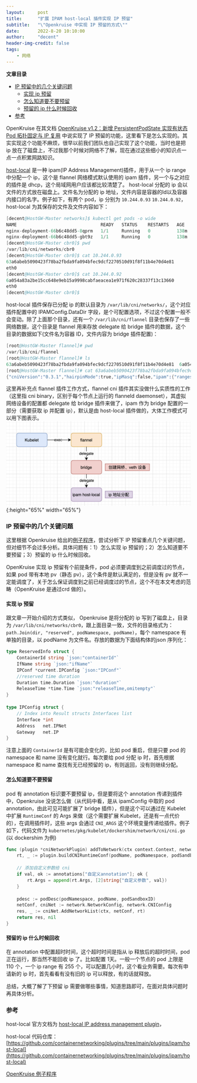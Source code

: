 ```yaml
---
layout:     post
title:      "扩展 IPAM host-local 插件实现 IP 预留"
subtitle:   "\"Openkruise 中实现 IP 预留的方式\""
date:       2022-8-20 10:10:00
author:     "decent"
header-img-credit: false
tags:
    - 网络
---
```


**文章目录**
- [IP 预留中的几个关键问题](#ip-预留中的几个关键问题)
	- [实现 ip 预留](#实现-ip-预留)
	- [怎么知道要不要预留](#怎么知道要不要预留)
	- [预留的 ip 什么时候回收](#预留的-ip-什么时候回收)
- [参考](#参考)

OpenKruise 在其文档 [OpenKruise v1.2：新增 PersistentPodState 实现有状态 Pod 拓扑固定与 IP 复用](https://openkruise.io/zh/blog/openkruise-1.2/) 中说实现了 IP 预留的功能，这里看下是怎么实现的。其实实现这个功能不麻烦，很早以前我们团队也自己实现了这个功能，当时也是把 ip 放在了磁盘上，不过我那个时候对网络不了解，现在通过这些细小的知识点一点一点积累网路知识。

[host-local](https://www.cni.dev/plugins/current/ipam/host-local/) 是一种 ipam(IP Address Management)插件，用于从一个 ip range 中分配一个 ip，这个是 flannel 网络模式默认使用的 ipam 插件，另一个与之对应的插件是 dhcp，这个局域网用户应该都比较清楚了。 host-local 分配的 ip 会以文件的方式放在磁盘上。文件名为分配的 ip 地址，文件内容是容器的Id以及容器内接口的名字。例子如下，有两个 pod，ip 分别为 `10.244.0.93` `10.244.0.92`，host-local 为其保存的文件及文件内容如下：
```s
[decent@HostGW-Master networks]$ kubectl get pods -o wide
NAME                                READY   STATUS    RESTARTS   AGE    IP             NODE            NOMINATED NODE   READINESS GATES
nginx-deployment-66b6c48dd5-8qprm   1/1     Running   0          138m   10.244.0.93    hostgw-master   <none>           <none>
nginx-deployment-66b6c48dd5-gbt9z   1/1     Running   0          138m   10.244.0.92    hostgw-master   <none>           <none>
[decent@HostGW-Master cbr0]$ pwd
/var/lib/cni/networks/cbr0
[decent@HostGW-Master cbr0]$ cat 10.244.0.93
63a6abeb5090423f78ba2fbda9fa094bfec9dcf2270510d91f8f11b4e70d4e81
eth0
[decent@HostGW-Master cbr0]$ cat 10.244.0.92
6a054a83a2be15cc648e9eb15a9998cabfaeacea1e971f620c28337f13c13660
eth0
[decent@HostGW-Master cbr0]$
```
host-local 插件保存已分配 ip 的默认目录为 `/var/lib/cni/networks/`，这个对应插件配置中的 IPAMConfig.DataDir 字段，是个可配置选项，不过这个配置一般不会变动。除了上面那个目录，还有一个 `/var/lib/cni/flannel` 目录也保存了一些网络数据，这个目录是 flannel 用来存放 delegate 给 bridge 插件的数据，这个目录的数据如下(文件名为容器 ID，文件内容为 bridge 插件配置)：
```s
[root@HostGW-Master flannel]# pwd
/var/lib/cni/flannel
[root@HostGW-Master flannel]# ls
63a6abeb5090423f78ba2fbda9fa094bfec9dcf2270510d91f8f11b4e70d4e81  6a054a83a2be15cc648e9eb15a9998cabfaeacea1e971f620c28337f13c13660
[root@HostGW-Master flannel]# cat 63a6abeb5090423f78ba2fbda9fa094bfec9dcf2270510d91f8f11b4e70d4e81
{"cniVersion":"0.3.1","hairpinMode":true,"ipMasq":false,"ipam":{"ranges":[[{"subnet":"10.244.0.0/24"}]],"routes":[{"dst":"10.244.0.0/16"}],"type":"host-local"},"isDefaultGateway":true,"isGateway":true,"mtu":1450,"name":"cbr0","type":"bridge"}
```

这里再补充点 flannel 插件工作方式，flannel cni 插件其实没做什么实质性的工作（这里指 cni binary，区别于每个节点上运行的 flanneld daemonset），其虚拟网络设备的配置都 delegate 给 bridge 插件来做了，ipam 作为 bridge 配置的一部分（需要获取 ip 并配置 ip），默认是由 host-local 插件做的，大体工作模式可以用下图表示。
![java-javascript](/pics/host-local-ipam.png){:height="65%" width="65%"}


### IP 预留中的几个关键问题
这里根据 Openkruise 给出的[例子程序](https://github.com/openkruise/samples)，尝试分析下 IP 预留重点几个关键问题，但对细节不会过多分析。具体问题有：1）怎么实现 ip 预留的；2）怎么知道要不要预留；3）预留的 ip 什么时候回收。

OpenKruise 实现 ip 预留有个前提条件，pod 必须要调度到之前调度过的节点，如果 pod 带有本地 pv（静态 pv），这个条件是默认满足的，但是没有 pv 就不一定能调度了，关于怎么保证调度到之前已经调度过的节点，这个不在本文考虑的范畴（OpenKruise 是通过crd 做的）。

#### 实现 ip 预留
跟文章一开始介绍的方式类似， Openkruise 是将分配的 ip 写到了磁盘上，目录为 `/var/lib/cni/networks/cbr0`，跟上面目录一致，文件的目录格式为：`path.Join(dir, "reserved", podNamespace, podName)`，每个 namespace 有单独的目录，以 podName 为文件名。存放的数据为下面结构体的json 序列化：
```go
type ReservedInfo struct {
	ContainerId string `json:"containerId"`
	IfName string `json:"ifName"`
	IPConf *current.IPConfig `json:"IPConf"`
	//reserved time duration
	Duration time.Duration `json:"duration"`
	ReleaseTime *time.Time `json:"releaseTime,omitempty"`
}

type IPConfig struct {
	// Index into Result structs Interfaces list
	Interface *int
	Address   net.IPNet
	Gateway   net.IP
}
```
注意上面的 `ContainerId` 是有可能会变化的，比如 pod 重启，但是只要 pod 的 namespace 和 name 没有变化就行。每次要给 pod 分配 ip 时，首先根据 namespace 和 name 查找有无已经预留的 ip，有则返回，没有则继续分配。

#### 怎么知道要不要预留
pod 有 annotation 标识要不要预留 ip，但是要将这个 annotation 传递到插件中，Openkruise 没说怎么做（从代码中看，是从 ipamConfig 中取的 pod annotation，由此可见可能扩展了 bridge 插件），但是这个可以通过在 Kubelet 中扩展 `RuntimeConf` 的 Args 来做（这个需要扩展 Kubelet，还是有一点代价的），在调用插件时，这些 args 会通过 `CNI_ARGS` 这个环境变量传递给插件。例子如下，代码文件为 `kubernetes/pkg/kubelet/dockershim/network/cni/cni.go` (以 dockershim 为例)
```go
func (plugin *cniNetworkPlugin) addToNetwork(ctx context.Context, network *cniNetwork, podName string, podNamespace string, podSandboxID kubecontainer.ContainerID, podNetnsPath string, annotations, options map[string]string) (cnitypes.Result, error) {
	rt, _ := plugin.buildCNIRuntimeConf(podName, podNamespace, podSandboxID, podNetnsPath, annotations, options)

	// 添加自定义参数给 cni
	if val, ok := annotations["自定义annotation"]; ok {
		rt.Args = append(rt.Args, [2]string{"自定义参数", val})
	}

	pdesc := podDesc(podNamespace, podName, podSandboxID)
	netConf, cniNet := network.NetworkConfig, network.CNIConfig
	res, _ := cniNet.AddNetworkList(ctx, netConf, rt)
	return res, nil
}
```

#### 预留的 ip 什么时候回收
在 annotation 中配置超时时间，这个超时时间是指从 ip 释放后的超时时间，pod 正在运行，那当然不能回收 ip 了。比如配置 1天。一般一个节点的 pod 上限是 110 个，一个 ip range 有 255 个，可以配置几小时，这个看业务需要。每次有申请新的 ip 时，首先看看有没有旧的 ip 可以释放，有的话就释放。

总结，大概了解了下预留 ip 需要做哪些事情，知道思路即可，在面对具体问题时再具体分析。

### 参考

host-local 官方文档为 [host-local IP address management plugin](https://www.cni.dev/plugins/current/ipam/host-local/)，

host-local 代码仓库： [https://github.com/containernetworking/plugins/tree/main/plugins/ipam/host-local](https://github.com/containernetworking/plugins/tree/main/plugins/ipam/host-local)

[OpenKruise 例子程序](https://github.com/openkruise/samples)